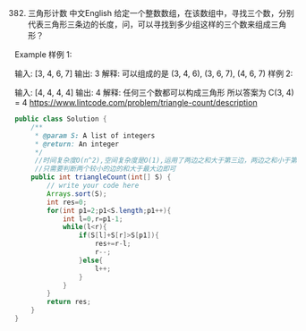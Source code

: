 382. 三角形计数
中文English
给定一个整数数组，在该数组中，寻找三个数，分别代表三角形三条边的长度，问，可以寻找到多少组这样的三个数来组成三角形？

Example
样例 1:

输入: [3, 4, 6, 7]
输出: 3
解释:
可以组成的是 (3, 4, 6), 
           (3, 6, 7),
           (4, 6, 7)
样例 2:

输入: [4, 4, 4, 4]
输出: 4
解释:
任何三个数都可以构成三角形
所以答案为 C(3, 4) = 4
https://www.lintcode.com/problem/triangle-count/description
```java
public class Solution {
    /**
     * @param S: A list of integers
     * @return: An integer
     */
     //时间复杂度O(n^2),空间复杂度是O(1),运用了两边之和大于第三边，两边之和小于第三边的逻辑。排序以后确认最大边之后
     //只需要判断两个较小的边的和大于最大边即可
    public int triangleCount(int[] S) {
        // write your code here
        Arrays.sort(S);
        int res=0;
        for(int p1=2;p1<S.length;p1++){
            int l=0,r=p1-1;
            while(l<r){
                if(S[l]+S[r]>S[p1]){
                    res+=r-l;
                    r--;
                }else{
                    l++;
                }
            }
        }
        return res;
    }
}
```
